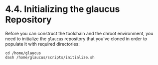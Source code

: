 # 4.4. Initializing the glaucus Repository
Before you can construct the toolchain and the chroot environment, you need to
initialize the `glaucus` repository that you've cloned in order to populate it
with required directories:

```Shell
cd /home/glaucus
dash /home/glaucus/scripts/initialize.sh
```
